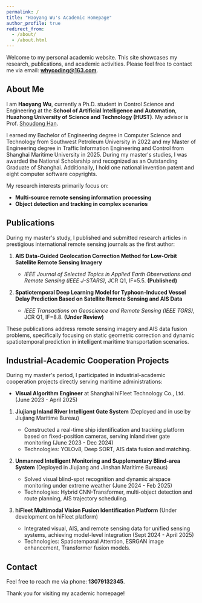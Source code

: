 ```yaml
---
permalink: /
title: "Haoyang Wu's Academic Homepage"
author_profile: true
redirect_from:
  - /about/
  - /about.html
---
```


Welcome to my personal academic website. This site showcases my research, publications, and academic activities. Please feel free to contact me via email: **whycoding@163.com**.

## About Me

I am **Haoyang Wu**, currently a Ph.D. student in Control Science and Engineering at the **School of Artificial Intelligence and Automation**, **Huazhong University of Science and Technology (HUST)**. My advisor is Prof. [Shoudong Han](http://faculty.hust.edu.cn/hanshoudong).

I earned my Bachelor of Engineering degree in Computer Science and Technology from Southwest Petroleum University in 2022 and my Master of Engineering degree in Traffic Information Engineering and Control from Shanghai Maritime University in 2025. During my master's studies, I was awarded the National Scholarship and recognized as an Outstanding Graduate of Shanghai. Additionally, I hold one national invention patent and eight computer software copyrights.

My research interests primarily focus on:

- **Multi-source remote sensing information processing**
- **Object detection and tracking in complex scenarios**

## Publications

During my master's study, I published and submitted research articles in prestigious international remote sensing journals as the first author:

1. **AIS Data-Guided Geolocation Correction Method for Low-Orbit Satellite Remote Sensing Imagery**
   - *IEEE Journal of Selected Topics in Applied Earth Observations and Remote Sensing (IEEE J-STARS)*, JCR Q1, IF=5.5. **(Published)**

2. **Spatiotemporal Deep Learning Model for Typhoon-Induced Vessel Delay Prediction Based on Satellite Remote Sensing and AIS Data**
   - *IEEE Transactions on Geoscience and Remote Sensing (IEEE TGRS)*, JCR Q1, IF=8.8. **(Under Review)**

These publications address remote sensing imagery and AIS data fusion problems, specifically focusing on static geometric correction and dynamic spatiotemporal prediction in intelligent maritime transportation scenarios.

## Industrial-Academic Cooperation Projects

During my master's period, I participated in industrial-academic cooperation projects directly serving maritime administrations:

- **Visual Algorithm Engineer** at Shanghai hiFleet Technology Co., Ltd. (June 2023 - April 2025)

1. **Jiujiang Inland River Intelligent Gate System** (Deployed and in use by Jiujiang Maritime Bureau)
   - Constructed a real-time ship identification and tracking platform based on fixed-position cameras, serving inland river gate monitoring (June 2023 - Dec 2024)
   - Technologies: YOLOv8, Deep SORT, AIS data fusion and matching.

2. **Unmanned Intelligent Monitoring and Supplementary Blind-area System** (Deployed in Jiujiang and Jinshan Maritime Bureaus)
   - Solved visual blind-spot recognition and dynamic airspace monitoring under extreme weather (June 2024 - Feb 2025)
   - Technologies: Hybrid CNN-Transformer, multi-object detection and route planning, AIS trajectory scheduling.

3. **hiFleet Multimodal Vision Fusion Identification Platform** (Under development on hiFleet platform)
   - Integrated visual, AIS, and remote sensing data for unified sensing systems, achieving model-level integration (Sept 2024 - April 2025)
   - Technologies: Spatiotemporal Attention, ESRGAN image enhancement, Transformer fusion models.

## Contact

Feel free to reach me via phone: **13079132345**.

Thank you for visiting my academic homepage!
